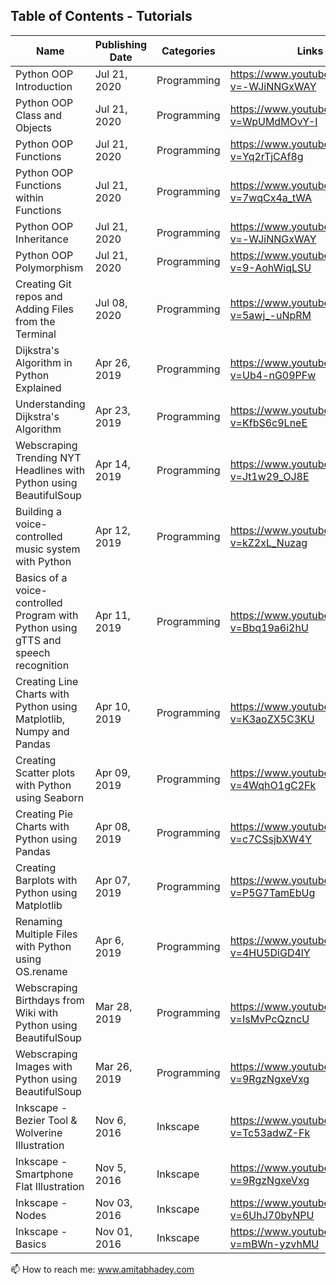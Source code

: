 ## Table of Contents - Tutorials


| Name | Publishing Date | Categories | Links |
| --- | --- | --- | --- |
| Python OOP Introduction | Jul 21, 2020 | Programming | https://www.youtube.com/watch?v=-WJiNNGxWAY |
| Python OOP Class and Objects | Jul 21, 2020 | Programming | https://www.youtube.com/watch?v=WpUMdMOvY-I |
| Python OOP Functions | Jul 21, 2020 | Programming | https://www.youtube.com/watch?v=Yq2rTjCAf8g |
| Python OOP Functions within Functions | Jul 21, 2020 | Programming | https://www.youtube.com/watch?v=7wqCx4a_tWA |
| Python OOP Inheritance | Jul 21, 2020 | Programming | https://www.youtube.com/watch?v=-WJiNNGxWAY |
| Python OOP Polymorphism | Jul 21, 2020 | Programming | https://www.youtube.com/watch?v=9-AohWiqLSU |
| Creating Git repos and Adding Files from the Terminal | Jul 08, 2020 | Programming | https://www.youtube.com/watch?v=5awj_-uNpRM |
| Dijkstra's Algorithm in Python Explained | Apr 26, 2019 | Programming | https://www.youtube.com/watch?v=Ub4-nG09PFw |
| Understanding Dijkstra's Algorithm | Apr 23, 2019 | Programming | https://www.youtube.com/watch?v=KfbS6c9LneE |
| Webscraping Trending NYT Headlines with Python using BeautifulSoup | Apr 14, 2019 | Programming | https://www.youtube.com/watch?v=Jt1w29_OJ8E |
| Building a voice-controlled music system with Python | Apr 12, 2019 | Programming | https://www.youtube.com/watch?v=kZ2xL_Nuzag |
| Basics of a voice-controlled Program with Python using gTTS and speech recognition | Apr 11, 2019 | Programming | https://www.youtube.com/watch?v=Bbq19a6i2hU |
| Creating Line Charts with Python using Matplotlib, Numpy and Pandas | Apr 10, 2019 | Programming | https://www.youtube.com/watch?v=K3aoZX5C3KU |
| Creating Scatter plots with Python using Seaborn | Apr 09, 2019 | Programming | https://www.youtube.com/watch?v=4WqhO1gC2Fk |
| Creating Pie Charts with Python using Pandas | Apr 08, 2019 | Programming | https://www.youtube.com/watch?v=c7CSsjbXW4Y |
| Creating Barplots with Python using Matplotlib | Apr 07, 2019 | Programming | https://www.youtube.com/watch?v=P5G7TamEbUg |
| Renaming Multiple Files with Python using OS.rename | Apr 6, 2019 | Programming | https://www.youtube.com/watch?v=4HU5DiGD4lY |
| Webscraping Birthdays from Wiki with Python using BeautifulSoup | Mar 28, 2019 | Programming | https://www.youtube.com/watch?v=IsMvPcQzncU |
| Webscraping Images with Python using BeautifulSoup | Mar 26, 2019 | Programming | https://www.youtube.com/watch?v=9RgzNgxeVxg |
| Inkscape - Bezier Tool & Wolverine Illustration | Nov 6, 2016 | Inkscape | https://www.youtube.com/watch?v=Tc53adwZ-Fk |
| Inkscape - Smartphone Flat Illustration | Nov 5, 2016 | Inkscape | https://www.youtube.com/watch?v=9RgzNgxeVxg |
| Inkscape - Nodes | Nov 03, 2016 | Inkscape | https://www.youtube.com/watch?v=6UhJ70byNPU |
| Inkscape - Basics | Nov 01, 2016 | Inkscape | https://www.youtube.com/watch?v=mBWn-yzvhMU |


📫 How to reach me: www.amitabhadey.com







<!--
**amitabhadey/amitabhadey** is a ✨ _special_ ✨ repository because its `README.md` (this file) appears on your GitHub profile.

Here are some ideas to get you started:

- 🔭 I’m currently working on ...
- 🌱 I’m currently learning ...
- 👯 I’m looking to collaborate on ...
- 🤔 I’m looking for help with ...
- 💬 Ask me about ...
- 📫 How to reach me: ...
- 😄 Pronouns: ...
- ⚡ Fun fact: ...
-->
